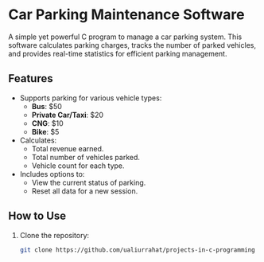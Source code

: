 # Car Parking Maintenance Software

A simple yet powerful C program to manage a car parking system. This software calculates parking charges, tracks the number of parked vehicles, and provides real-time statistics for efficient parking management.

## Features

- Supports parking for various vehicle types:
  - **Bus**: $50
  - **Private Car/Taxi**: $20
  - **CNG**: $10
  - **Bike**: $5
- Calculates:
  - Total revenue earned.
  - Total number of vehicles parked.
  - Vehicle count for each type.
- Includes options to:
  - View the current status of parking.
  - Reset all data for a new session.

## How to Use

1. Clone the repository:
   ```bash
   git clone https://github.com/ualiurrahat/projects-in-c-programming
   ```
